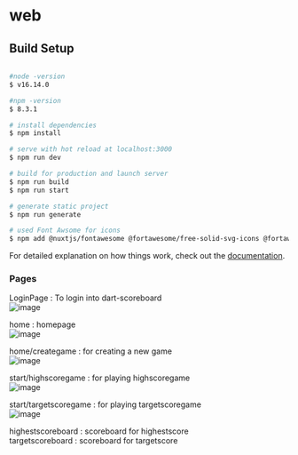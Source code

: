 # web

## Build Setup
```bash

#node -version
$ v16.14.0

#npm -version
$ 8.3.1

# install dependencies
$ npm install

# serve with hot reload at localhost:3000
$ npm run dev

# build for production and launch server
$ npm run build
$ npm run start

# generate static project
$ npm run generate

# used Font Awsome for icons
$ npm add @nuxtjs/fontawesome @fortawesome/free-solid-svg-icons @fortawesome/free-brands-svg-icons -D 

```

For detailed explanation on how things work, check out the [documentation](https://nuxtjs.org).

### Pages
LoginPage : To login into dart-scoreboard<br />
![image](https://user-images.githubusercontent.com/87218847/160585572-67aa6a77-c0c5-445a-998b-80f16e18b1df.png)

home : homepage<br />
![image](https://user-images.githubusercontent.com/87218847/160585911-dfa5c227-6ac2-418d-b8b5-28be6b5d43ee.png)

home/creategame : for creating a new game<br />
![image](https://user-images.githubusercontent.com/87218847/160586078-5d458550-a40e-4000-8f50-a9233312a44b.png)

start/highscoregame : for playing highscoregame<br />
![image](https://user-images.githubusercontent.com/87218847/160586301-e5315400-89c1-4be2-acb6-58d1592ec2c3.png)

start/targetscoregame : for playing targetscoregame<br />
![image](https://user-images.githubusercontent.com/87218847/160586186-756277e3-6695-4c76-b413-834b2c41e4fe.png)

highestscoreboard : scoreboard for highestscore<br />
targetscoreboard : scoreboard for targetscore<br />
